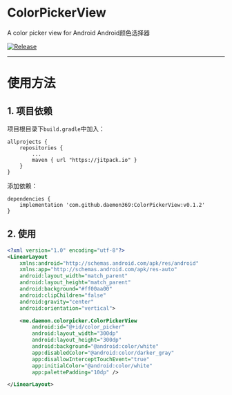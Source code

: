 # ColorPickerView
A color picker view for Android
Android颜色选择器

[![Release](https://jitpack.io/v/daemon369/ColorPickerView.svg)](https://jitpack.io/#daemon369/ColorPickerView)

----

# 使用方法

## 1. 项目依赖

项目根目录下`build.gradle`中加入：
```
allprojects {
    repositories {
        ...
        maven { url "https://jitpack.io" }
    }
}
```
添加依赖：
```
dependencies {
    implementation 'com.github.daemon369:ColorPickerView:v0.1.2'
}
```

## 2. 使用

```xml
<?xml version="1.0" encoding="utf-8"?>
<LinearLayout
    xmlns:android="http://schemas.android.com/apk/res/android"
    xmlns:app="http://schemas.android.com/apk/res-auto"
    android:layout_width="match_parent"
    android:layout_height="match_parent"
    android:background="#ff00aa00"
    android:clipChildren="false"
    android:gravity="center"
    android:orientation="vertical">

    <me.daemon.colorpicker.ColorPickerView
        android:id="@+id/color_picker"
        android:layout_width="300dp"
        android:layout_height="300dp"
        android:background="@android:color/white"
        app:disabledColor="@android:color/darker_gray"
        app:disallowInterceptTouchEvent="true"
        app:initialColor="@android:color/white"
        app:palettePadding="10dp" />

</LinearLayout>
```